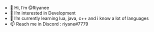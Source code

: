 - 👋 Hi, I’m @Riyanee
- 👀 I’m interested in Development
- 🌱 I’m currently learning lua, java, c++ and i know a lot of languages
- 📫 Reach me in Discord : riyane#7779
